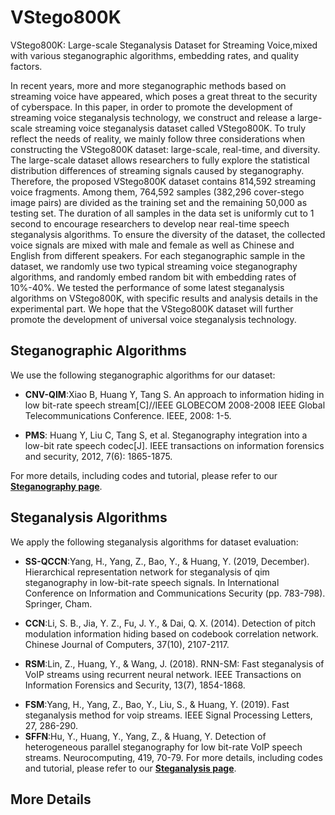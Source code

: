 # VStego800K

VStego800K: Large-scale Steganalysis Dataset for Streaming Voice,mixed with various steganographic algorithms, embedding rates, and quality factors.

In recent years, more and more steganographic methods based on streaming voice have appeared, which poses a great threat to the security of cyberspace. In this paper, in order to promote the development of streaming voice steganalysis technology, we construct and release a large-scale streaming voice steganalysis dataset called VStego800K. To truly reflect the needs of reality, we mainly follow three considerations when constructing the VStego800K dataset: large-scale, real-time, and diversity. The large-scale dataset allows researchers to fully explore the statistical distribution differences of streaming signals caused by steganography. Therefore, the proposed VStego800K dataset contains 814,592 streaming voice fragments. Among them, 764,592 samples (382,296 cover-stego image pairs) are divided as the training set and the remaining 50,000 as testing set. The duration of all samples in the data set is uniformly cut to 1 second to encourage researchers to develop near real-time speech steganalysis algorithms. To ensure the diversity of the dataset, the collected voice signals are mixed with male and female as well as Chinese and English from different speakers. For each steganographic sample in the dataset, we randomly use two typical streaming voice steganography algorithms, and randomly embed random bit with embedding rates of 10%-40%. We tested the performance of some latest steganalysis algorithms on VStego800K, with specific results and analysis details in the experimental part. We hope that the VStego800K dataset will further promote the development of universal voice steganalysis technology. 

    
## Steganographic Algorithms 

We use the following steganographic algorithms for our dataset:
 
* __CNV-QIM__:Xiao B, Huang Y, Tang S. An approach to information hiding in low bit-rate speech stream[C]//IEEE GLOBECOM 2008-2008 IEEE Global Telecommunications Conference. IEEE, 2008: 1-5.
- __PMS__: Huang Y, Liu C, Tang S, et al. Steganography integration into a low-bit rate speech codec[J]. IEEE transactions on information forensics and security, 2012, 7(6): 1865-1875.

For more details, including codes and tutorial, please refer to our __[Steganography page](Steganography)__.

## Steganalysis Algorithms
We apply the following steganalysis algorithms for dataset evaluation: 

* __SS-QCCN__:Yang, H., Yang, Z., Bao, Y., & Huang, Y. (2019, December). Hierarchical representation network for steganalysis of qim steganography in low-bit-rate speech signals. In International Conference on Information and Communications Security (pp. 783-798). Springer, Cham.
- __CCN__:Li, S. B., Jia, Y. Z., Fu, J. Y., & Dai, Q. X. (2014). Detection of pitch modulation information hiding based on codebook correlation network. Chinese Journal of Computers, 37(10), 2107-2117.
* __RSM__:Lin, Z., Huang, Y., & Wang, J. (2018). RNN-SM: Fast steganalysis of VoIP streams using recurrent neural network. IEEE Transactions on Information Forensics and Security, 13(7), 1854-1868. 
- __FSM__:Yang, H., Yang, Z., Bao, Y., Liu, S., & Huang, Y. (2019). Fast steganalysis method for voip streams. IEEE Signal Processing Letters, 27, 286-290.
- __SFFN__:Hu, Y., Huang, Y., Yang, Z., & Huang, Y. Detection of heterogeneous parallel steganography for low bit-rate VoIP speech streams. Neurocomputing, 419, 70-79.
For more details, including codes and tutorial, please refer to our __[Steganalysis page](Steganalysis)__.


## More Details

